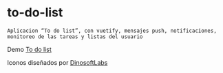 # to-do-list



    Aplicacion “To do list”, con vuetify, mensajes push, notificaciones, monitoreo de las tareas y listas del usuario

Demo [To do list](https://gallant-bell-8fb1b9.netlify.app)

Iconos diseñados por [DinosoftLabs](https://www.flaticon.es/autores/dinosoftlabs)